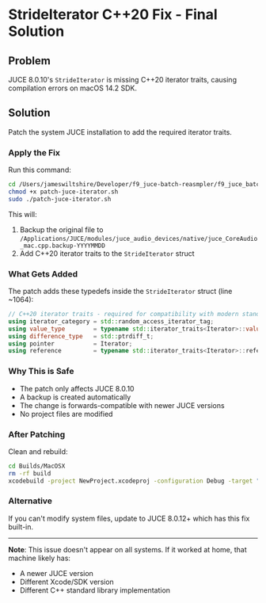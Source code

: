 # StrideIterator C++20 Fix - Final Solution

## Problem
JUCE 8.0.10's `StrideIterator` is missing C++20 iterator traits, causing compilation errors on macOS 14.2 SDK.

## Solution
Patch the system JUCE installation to add the required iterator traits.

### Apply the Fix

Run this command:

```bash
cd /Users/jameswiltshire/Developer/f9_juce-batch-reasmpler/f9_juce_batch_resampler
chmod +x patch-juce-iterator.sh
sudo ./patch-juce-iterator.sh
```

This will:
1. Backup the original file to `/Applications/JUCE/modules/juce_audio_devices/native/juce_CoreAudio_mac.cpp.backup-YYYYMMDD`
2. Add C++20 iterator traits to the `StrideIterator` struct

### What Gets Added

The patch adds these typedefs inside the `StrideIterator` struct (line ~1064):

```cpp
// C++20 iterator traits - required for compatibility with modern standard library
using iterator_category = std::random_access_iterator_tag;
using value_type        = typename std::iterator_traits<Iterator>::value_type;
using difference_type   = std::ptrdiff_t;
using pointer           = Iterator;
using reference         = typename std::iterator_traits<Iterator>::reference;
```

### Why This is Safe

- The patch only affects JUCE 8.0.10
- A backup is created automatically
- The change is forwards-compatible with newer JUCE versions
- No project files are modified

### After Patching

Clean and rebuild:
```bash
cd Builds/MacOSX
rm -rf build
xcodebuild -project NewProject.xcodeproj -configuration Debug -target "NewProject - App"
```

### Alternative

If you can't modify system files, update to JUCE 8.0.12+ which has this fix built-in.

---

**Note**: This issue doesn't appear on all systems. If it worked at home, that machine likely has:
- A newer JUCE version
- Different Xcode/SDK version
- Different C++ standard library implementation
